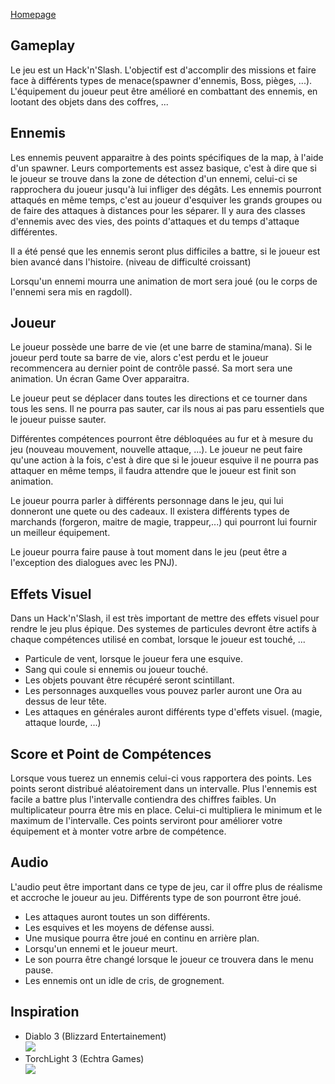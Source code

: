 [Homepage](Home)  

## Gameplay  
Le jeu est un Hack'n'Slash. L'objectif est d'accomplir des missions et faire face à différents types de menace(spawner d'ennemis, Boss, pièges, ...). L'équipement du joueur peut être amélioré en combattant des ennemis, en lootant des objets dans des coffres, ...  

## Ennemis  
<p>Les ennemis peuvent apparaitre à des points spécifiques de la map, à l'aide d'un spawner. Leurs comportements est assez basique, c'est à dire que si le joueur se trouve dans la zone de détection d'un ennemi, celui-ci se rapprochera du joueur jusqu'à lui infliger des dégâts. Les ennemis pourront attaqués en même temps, c'est au joueur d'esquiver les grands groupes ou de faire des attaques à distances pour les séparer. Il y aura des classes d'ennemis avec des vies, des points d'attaques et du temps d'attaque différentes.</p>  

<p>Il a été pensé que les ennemis seront plus difficiles a battre, si le joueur est bien avancé dans l'histoire. (niveau de difficulté croissant)</p>  

<p>Lorsqu'un ennemi mourra une animation de mort sera joué (ou le corps de l'ennemi sera mis en ragdoll).</p>  

## Joueur  
<p>Le joueur possède une barre de vie (et une barre de stamina/mana). Si le joueur perd toute sa barre de vie, alors c'est perdu et le joueur recommencera au dernier point de contrôle passé. Sa mort sera une animation. Un écran Game Over apparaitra.</p>  

<p>Le joueur peut se déplacer dans toutes les directions et ce tourner dans tous les sens. Il ne pourra pas sauter, car ils nous ai pas paru essentiels que le joueur puisse sauter.</p>  

<p>Différentes compétences pourront être débloquées au fur et à mesure du jeu (nouveau mouvement, nouvelle attaque, ...). Le joueur ne peut faire qu'une action à la fois, c'est à dire que si le joueur esquive il ne pourra pas attaquer en même temps, il faudra attendre que le joueur est finit son animation.</p>  

<p>Le joueur pourra parler à différents personnage dans le jeu, qui lui donneront une quete ou des cadeaux. Il existera différents types de marchands (forgeron, maitre de magie, trappeur,...) qui pourront lui fournir un meilleur équipement.</p>  

<p>Le joueur pourra faire pause à tout moment  dans le jeu (peut être a l'exception des dialogues avec les PNJ).</p>  

## Effets Visuel   
<p>Dans un Hack'n'Slash, il est très important de mettre des effets visuel pour rendre le jeu plus épique. Des systemes de particules devront être actifs à chaque compétences utilisé en combat, lorsque le joueur est touché, ...</p>  

- Particule de vent, lorsque le joueur fera une esquive.  
- Sang qui coule si ennemis ou joueur touché.  
- Les objets pouvant être récupéré seront scintillant.  
- Les personnages auxquelles vous pouvez parler auront une Ora au dessus de leur tête.  
- Les attaques en générales auront différents type d'effets visuel. (magie, attaque lourde, ...)  

## Score et Point de Compétences  
Lorsque vous tuerez un ennemis celui-ci vous rapportera des points. Les points seront distribué aléatoirement dans un intervalle. Plus l'ennemis est facile a battre plus l'intervalle contiendra des chiffres faibles. Un multiplicateur pourra être mis en place. Celui-ci multipliera le minimum et le maximum de l'intervalle. Ces points serviront pour améliorer votre équipement et à monter votre arbre de compétence.

## Audio  
L'audio peut être important dans ce type de jeu, car il offre plus de réalisme et accroche le joueur au jeu. Différents type de son pourront être joué.  

- Les attaques auront toutes un son différents.  
- Les esquives et les moyens de défense aussi.  
- Une musique pourra être joué en continu en arrière plan.  
- Lorsqu'un ennemi et le joueur meurt.  
- Le son pourra être changé lorsque le joueur ce trouvera dans le menu pause.  
- Les ennemis ont un idle de cris, de grognement.  

## Inspiration  
- Diablo 3 (Blizzard Entertainement)  
![](https://i.gifer.com/TOTE.gif)
- TorchLight 3 (Echtra Games)  
![](https://thumbs.gfycat.com/SecondhandScaryKronosaurus-max-1mb.gif)